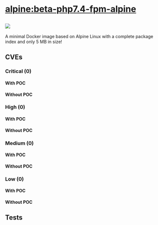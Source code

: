 # [alpine:beta-php7.4-fpm-alpine](https://hub.docker.com/_/alpine?tab=tags)
![](https://img.shields.io/static/v1?label=tag&message=beta-php7.4-fpm-alpine&color=blue)
---
<p>
A minimal Docker image based on Alpine Linux with a complete package index and only 5 MB in size!
</p>

## CVEs
### Critical (0)
#### With POC

#### Without POC


### High (0)
#### With POC

#### Without POC


### Medium (0)
#### With POC

#### Without POC


### Low (0)
#### With POC

#### Without POC


## Tests
